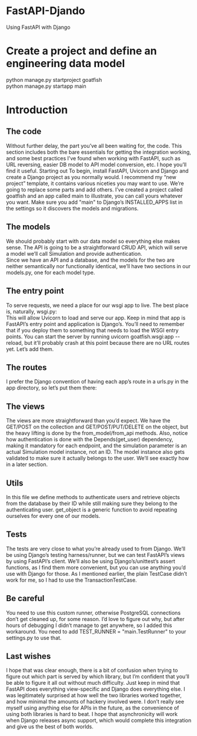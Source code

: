 # FastAPI-Djando
Using FastAPI with Django
# Create a project and define an engineering data model
python manage.py startproject goatfish  
python manage.py startapp main
# Introduction
## The code  
Without further delay, the part you’ve all been waiting for, the code. This section includes both the bare essentials for getting the integration working, and some best practices I’ve found when working with FastAPI, such as URL reversing, easier DB model to API model conversion, etc. I hope you’ll find it useful.
Starting out
To begin, install FastAPI, Uvicorn and Django and create a Django project as you normally would. I recommend my “new project” template, it contains various niceties you may want to use. We’re going to replace some parts and add others. I’ve created a project called goatfish and an app called main to illustrate, you can call yours whatever you want. Make sure you add "main" to Django’s INSTALLED_APPS list in the settings so it discovers the models and migrations.
## The models  
We should probably start with our data model so everything else makes sense. The API is going to be a straightforward CRUD API, which will serve a model we’ll call Simulation and provide authentication.  
Since we have an API and a database, and the models for the two are neither semantically nor functionally identical, we’ll have two sections in our models.py, one for each model type.
## The entry point
To serve requests, we need a place for our wsgi app to live. The best place is, naturally, wsgi.py:  
This will allow Uvicorn to load and serve our app. Keep in mind that app is FastAPI’s entry point and application is Django’s. You’ll need to remember that if you deploy them to something that needs to load the WSGI entry points.
You can start the server by running uvicorn goatfish.wsgi:app --reload, but it’ll probably crash at this point because there are no URL routes yet. Let’s add them.  
## The routes
I prefer the Django convention of having each app’s route in a urls.py in the app directory, so let’s put them there:
## The views
The views are more straightforward than you’d expect. We have the GET/POST on the collection and GET/POST/PUT/DELETE on the object, but the heavy lifting is done by the from_model/from_api methods.
Also, notice how authentication is done with the Depends(get_user) dependency, making it mandatory for each endpoint, and the simulation parameter is an actual Simulation model instance, not an ID. The model instance also gets validated to make sure it actually belongs to the user. We’ll see exactly how in a later section.
## Utils
In this file we define methods to authenticate users and retrieve objects from the database by their ID while still making sure they belong to the authenticating user. get_object is a generic function to avoid repeating ourselves for every one of our models.
## Tests
The tests are very close to what you’re already used to from Django. We’ll be using Django’s testing harness/runner, but we can test FastAPI’s views by using FastAPI’s client. We’ll also be using Django’s/unittest’s assert functions, as I find them more convenient, but you can use anything you’d use with Django for those.
As I mentioned earlier, the plain TestCase didn’t work for me, so I had to use the TransactionTestCase.
## Be careful
You need to use this custom runner, otherwise PostgreSQL connections don’t get cleaned up, for some reason. I’d love to figure out why, but after hours of debugging I didn’t manage to get anywhere, so I added this workaround.
You need to add TEST_RUNNER = "main.TestRunner" to your settings.py to use that.
## Last wishes
I hope that was clear enough, there is a bit of confusion when trying to figure out which part is served by which library, but I’m confident that you’ll be able to figure it all out without much difficulty. Just keep in mind that FastAPI does everything view-specific and Django does everything else.
I was legitimately surprised at how well the two libraries worked together, and how minimal the amounts of hackery involved were. I don’t really see myself using anything else for APIs in the future, as the convenience of using both libraries is hard to beat. I hope that asynchronicity will work when Django releases async support, which would complete this integration and give us the best of both worlds.
